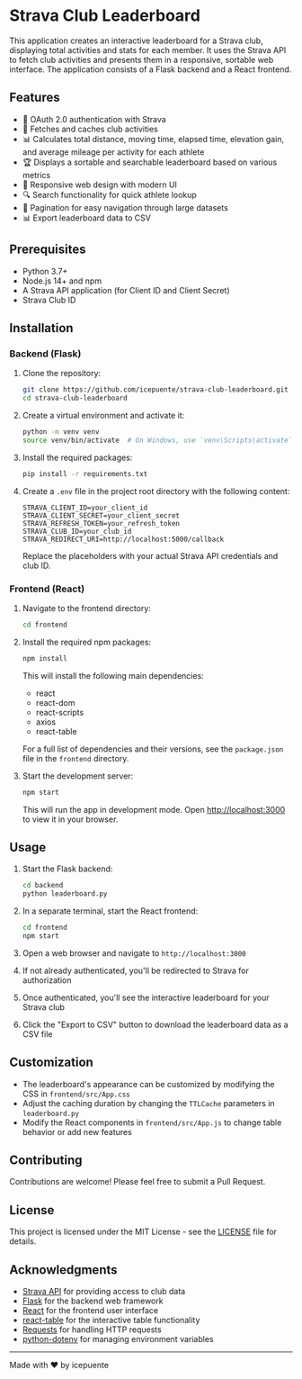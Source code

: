 # Strava Club Leaderboard

This application creates an interactive leaderboard for a Strava club, displaying total activities and stats for each member. It uses the Strava API to fetch club activities and presents them in a responsive, sortable web interface. The application consists of a Flask backend and a React frontend.

## Features

- 🔐 OAuth 2.0 authentication with Strava
- 🔄 Fetches and caches club activities
- 📊 Calculates total distance, moving time, elapsed time, elevation gain, and average mileage per activity for each athlete
- 🏆 Displays a sortable and searchable leaderboard based on various metrics
- 📱 Responsive web design with modern UI
- 🔍 Search functionality for quick athlete lookup
- 📄 Pagination for easy navigation through large datasets
- 📊 Export leaderboard data to CSV

## Prerequisites

- Python 3.7+
- Node.js 14+ and npm
- A Strava API application (for Client ID and Client Secret)
- Strava Club ID

## Installation

### Backend (Flask)

1. Clone the repository:
   ```bash
   git clone https://github.com/icepuente/strava-club-leaderboard.git
   cd strava-club-leaderboard
   ```

2. Create a virtual environment and activate it:
   ```bash
   python -m venv venv
   source venv/bin/activate  # On Windows, use `venv\Scripts\activate`
   ```

3. Install the required packages:
   ```bash
   pip install -r requirements.txt
   ```

4. Create a `.env` file in the project root directory with the following content:
   ```
   STRAVA_CLIENT_ID=your_client_id
   STRAVA_CLIENT_SECRET=your_client_secret
   STRAVA_REFRESH_TOKEN=your_refresh_token
   STRAVA_CLUB_ID=your_club_id
   STRAVA_REDIRECT_URI=http://localhost:5000/callback
   ```
   Replace the placeholders with your actual Strava API credentials and club ID.

### Frontend (React)

1. Navigate to the frontend directory:
   ```bash
   cd frontend
   ```

2. Install the required npm packages:
   ```bash
   npm install
   ```

   This will install the following main dependencies:
   - react
   - react-dom
   - react-scripts
   - axios
   - react-table

   For a full list of dependencies and their versions, see the `package.json` file in the `frontend` directory.

3. Start the development server:
   ```bash
   npm start
   ```

   This will run the app in development mode. Open [http://localhost:3000](http://localhost:3000) to view it in your browser.

## Usage

1. Start the Flask backend:
   ```bash
   cd backend
   python leaderboard.py
   ```

2. In a separate terminal, start the React frontend:
   ```bash
   cd frontend
   npm start
   ```

3. Open a web browser and navigate to `http://localhost:3000`

4. If not already authenticated, you'll be redirected to Strava for authorization

5. Once authenticated, you'll see the interactive leaderboard for your Strava club

6. Click the "Export to CSV" button to download the leaderboard data as a CSV file

## Customization

- The leaderboard's appearance can be customized by modifying the CSS in `frontend/src/App.css`
- Adjust the caching duration by changing the `TTLCache` parameters in `leaderboard.py`
- Modify the React components in `frontend/src/App.js` to change table behavior or add new features

## Contributing

Contributions are welcome! Please feel free to submit a Pull Request.

## License

This project is licensed under the MIT License - see the [LICENSE](LICENSE) file for details.

## Acknowledgments

- [Strava API](https://developers.strava.com/) for providing access to club data
- [Flask](https://flask.palletsprojects.com/) for the backend web framework
- [React](https://reactjs.org/) for the frontend user interface
- [react-table](https://react-table.tanstack.com/) for the interactive table functionality
- [Requests](https://docs.python-requests.org/) for handling HTTP requests
- [python-dotenv](https://github.com/theskumar/python-dotenv) for managing environment variables

---

Made with ❤️ by icepuente